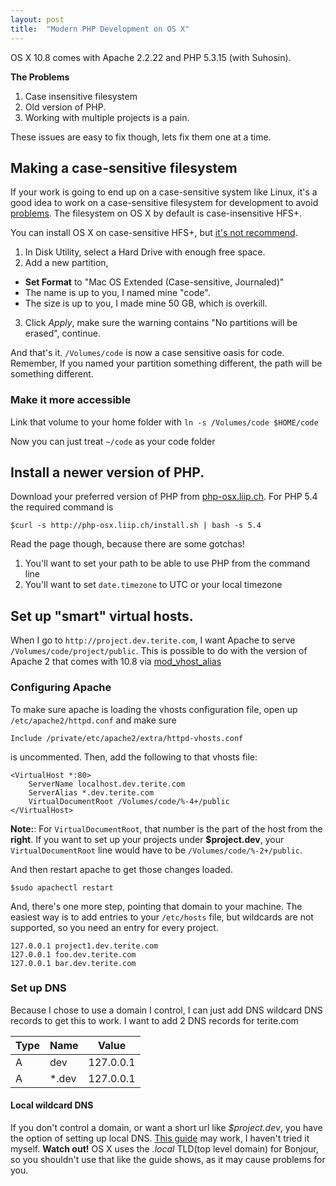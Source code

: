 ```yaml
---
layout: post
title:  "Modern PHP Development on OS X"
---
```


OS X 10.8 comes with Apache 2.2.22 and PHP 5.3.15 (with Suhosin).

**The Problems**

1. Case insensitive filesystem
2. Old version of PHP.
3. Working with multiple projects is a pain.

These issues are easy to fix though, lets fix them one at a time.

## Making a case-sensitive filesystem

If your work is going to end up on a case-sensitive system like Linux, it's a
good idea to work on a case-sensitive filesystem for development to avoid [problems][1].
The filesystem on OS X by default is case-insensitive HFS+.

You can install OS X on case-sensitive HFS+, but [it's not recommend][2].

1. In Disk Utility, select a Hard Drive with enough free space.
2. Add a new partition,
  * **Set Format** to "Mac OS Extended (Case-sensitive, Journaled)"
  * The name is up to you, I named mine "code".
  * The size is up to you, I made mine 50 GB, which is overkill.
3. Click *Apply*, make sure the warning contains "No partitions will be erased", continue.

And that's it. `/Volumes/code` is now a case sensitive oasis for code. Remember,
If you named your partition something different, the path will be something
different.

### Make it more accessible
Link that volume to your home folder with `ln -s /Volumes/code $HOME/code`

Now you can just treat `~/code` as your code folder

## Install a newer version of PHP.

Download your preferred version of PHP from [php-osx.liip.ch][1]. For PHP 5.4 the
required command is

    $curl -s http://php-osx.liip.ch/install.sh | bash -s 5.4

Read the page though, because there are some gotchas!
1. You'll want to set your path to be able to use PHP from the command line
2. You'll want to set `date.timezone` to UTC or your local timezone

## Set up "smart" virtual hosts.

When I go to `http://project.dev.terite.com`, I want Apache to serve
`/Volumes/code/project/public`. This is possible to do with the version of
Apache 2 that comes with 10.8 via [mod_vhost_alias][4]

### Configuring Apache
To make sure apache is loading the vhosts configuration file, open up
`/etc/apache2/httpd.conf` and make sure

    Include /private/etc/apache2/extra/httpd-vhosts.conf

is uncommented. Then, add the following to that vhosts file:

    <VirtualHost *:80>
        ServerName localhost.dev.terite.com
        ServerAlias *.dev.terite.com
        VirtualDocumentRoot /Volumes/code/%-4+/public
    </VirtualHost>

**Note:**: For `VirtualDocumentRoot`, that number is the part of the host from
the **right**. If you want to set up your projects under **$project.dev**, your
`VirtualDocumentRoot` line would have to be `/Volumes/code/%-2+/public`.

And then restart apache to get those changes loaded.

    $sudo apachectl restart

And, there's one more step, pointing that domain to your machine. The easiest
way is to add entries to your `/etc/hosts` file, but wildcards are not
supported, so you need an entry for every project.

    127.0.0.1 project1.dev.terite.com
    127.0.0.1 foo.dev.terite.com
    127.0.0.1 bar.dev.terite.com

### Set up DNS
Because I chose to use a domain I control, I can just add DNS wildcard DNS
records to get this to work. I want to add 2 DNS records for terite.com

<table class="table table-condensed">
<thead>
    <tr>
        <th>Type</th>
        <th>Name</th>
        <th>Value</th>
    </tr>
</thead>
<tbody>
    <tr>
        <td>A</td>
        <td>dev</td>
        <td>127.0.0.1</td>
    </tr>
    <tr>
        <td>A</td>
        <td>*.dev</td>
        <td>127.0.0.1</td>
    </tr>
</tbody>

</table>

#### Local wildcard DNS
If you don't control a domain, or want a short url like *$project.dev*, you
have the option of setting up local DNS. [This guide][5] may work, I haven't
tried it myself. **Watch out!** OS X uses the *.local* TLD(top level domain)
for Bonjour, so you shouldn't use that like the guide shows, as it may cause
problems for you.

[1]: http://chapter31.com/2010/10/04/case-sensitive-development-on-mac-os-x/
[2]: https://support.apple.com/kb/TA21400?viewlocale=en_US
[3]: http://php-osx.liip.ch/
[4]: http://httpd.apache.org/docs/2.2/mod/mod_vhost_alias.html
[5]: http://mikeferrier.com/2011/04/04/setting-up-wildcard-dns-on-localhost-domains-on-osx/

